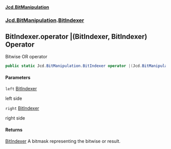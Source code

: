 #### [Jcd.BitManipulation](index 'index')

### [Jcd.BitManipulation](Jcd.BitManipulation 'Jcd.BitManipulation').[BitIndexer](Jcd.BitManipulation.BitIndexer 'Jcd.BitManipulation.BitIndexer')

## BitIndexer.operator |(BitIndexer, BitIndexer) Operator

Bitwise OR operator

```csharp
public static Jcd.BitManipulation.BitIndexer operator |(Jcd.BitManipulation.BitIndexer left, Jcd.BitManipulation.BitIndexer right);
```

#### Parameters

<a name='Jcd.BitManipulation.BitIndexer.op_BitwiseOr(Jcd.BitManipulation.BitIndexer,Jcd.BitManipulation.BitIndexer).left'></a>

`left` [BitIndexer](Jcd.BitManipulation.BitIndexer 'Jcd.BitManipulation.BitIndexer')

left side

<a name='Jcd.BitManipulation.BitIndexer.op_BitwiseOr(Jcd.BitManipulation.BitIndexer,Jcd.BitManipulation.BitIndexer).right'></a>

`right` [BitIndexer](Jcd.BitManipulation.BitIndexer 'Jcd.BitManipulation.BitIndexer')

right side

#### Returns

[BitIndexer](Jcd.BitManipulation.BitIndexer 'Jcd.BitManipulation.BitIndexer')
A bitmask representing the bitwise or result.
